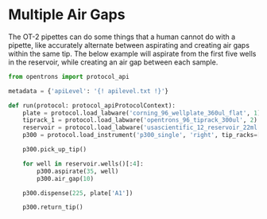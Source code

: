 # Multiple Air Gaps

The OT-2 pipettes can do some things that a human cannot do with a
pipette, like accurately alternate between aspirating and creating air
gaps within the same tip. The below example will aspirate from the first
five wells in the reservoir, while creating an air gap between each
sample.

```python
from opentrons import protocol_api

metadata = {'apiLevel': '{! apilevel.txt !}'}

def run(protocol: protocol_apiProtocolContext):
    plate = protocol.load_labware('corning_96_wellplate_360ul_flat', 1)
    tiprack_1 = protocol.load_labware('opentrons_96_tiprack_300ul', 2)
    reservoir = protocol.load_labware('usascientific_12_reservoir_22ml', 4)
    p300 = protocol.load_instrument('p300_single', 'right', tip_racks=[tiprack_1])

    p300.pick_up_tip()

    for well in reservoir.wells()[:4]:
        p300.aspirate(35, well)
        p300.air_gap(10)

    p300.dispense(225, plate['A1'])

    p300.return_tip()
```